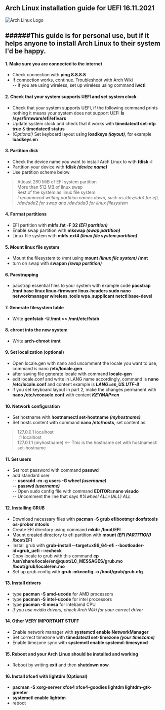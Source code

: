 ## Arch Linux installation guide for UEFI 16.11.2021
![Arch Linux Logo](https://archlinux.org/static/logos/archlinux-logo-dark-90dpi.ebdee92a15b3.png)  

######This guide is for personal use, but if it helps anyone to install Arch Linux to their system I'd be happy.
---
#### 1. Make sure you are connected to the internet
- Check connection with **ping 8.8.8.8**
- If connection works, continue. Troubleshoot with Arch Wiki  
-- If you are using wireless, set up wireless using command **iwctl**

#### 2. Check that your system supports UEFI and set system clock
- Check that your system supports UEFI, if the following command prints nothing it means your system does not support UEFI **ls /sys/firmware/efi/efivars**
- Update system clock and check that it works with **timedatectl set-ntp true** & **timedatectl status**
- *(Optional)* Set keyboard layout using **loadkeys _(layout)_**, for example **loadkeys en**

#### 3. Partition disk
- Check the device name you want to install Arch Linux to with **fdisk -l**
- Partition your device with **fdisk _(device name)_**
- Use partition scheme below  
> Atleast 260 MiB of EFI system partition  
> More than 512 MB of linux swap  
>Rest of the system as linux file system  
>*I recommend writing partition names down, such as /dev/sda1 for efi, /dev/sda2 for swap and /dev/sda3 for linux filesystem*

#### 4. Format partitions
- EFI partition with **mkfs.fat -F 32 _(EFI partition)_**
- Enable swap partition with **mkswap _(swap partition)_**
- Linux file system with **mkfs.ext4 _(linux file system partition)_**

#### 5. Mount linux file system
- Mount the filesystem to /mnt using **mount _(linux file system)_ /mnt**
- turn on swap with **swapon _(swap partition)_**

#### 6. Pacstrapping
- pacstrap essential files to your system with example code **pacstrap /mnt base linux linux-firmware linux-headers sudo nano networkmanager wireless_tools wpa_supplicant netctl base-devel**

#### 7. Generate filesystem table
- Write **genfstab -U /mnt >> /mnt/etc/fstab**

#### 8. chroot into the new system
- Write **arch-chroot /mnt**

#### 9. Set localization (optional)
- Open locale.gen with nano and uncomment the locale you want to use, command is nano **/etc/locale.gen**
- after saving file generate locale with command **locale-gen**
- edit locale.conf and write in LANG name accordingly, command is **nano /etc/locale.conf** and content example is **_LANG=en_US.UTF-8_**
- if you set keyboard layout in part 2, make the changes permanent with **nano /etc/vconsole.conf** with content **_KEYMAP=en_**

#### 10. Network configuration
- Set hostname with **hostnamectl set-hostname _(myhostname)_**
- Set hosts content with command **nano /etc/hosts**, set content as:
> 127.0.0.1		localhost  
> ::1				localhost  
> 127.0.1.1	(myhostname) <-- This is the hostname set with hostnamectl set-hostname

#### 11. Set users
- Set root password with command **passwd**
- add standard user  
-- **useradd -m -g users -G wheel _(username)_**  
-- **passwd _(username)_**  
-- Open sudo config file with command **EDITOR=nano visudo**  
-- Uncomment the line that says *#%wheel ALL=(ALL) ALL*

#### 12. Installing GRUB
- Download necessary files with **pacman -S grub efibootmgr dosfstools os-prober mtools**
- Create EFI directory using command **mkdir /boot/EFI**
- Mount created directory to efi partition with **mount _(EFI PARTITION)_ /boot/EFI**
- Install grub with **grub-install --target=x86_64-efi --bootloader-id=grub_uefi --recheck**
- Copy locale to grub with this command **cp /usr/share/locale/en\@quot/LC_MESSAGES/grub.mo /boot/grub/locale/en.mo**
- Set up grub config with **grub-mkconfig -o /boot/grub/grub.cfg**

#### 13. Install drivers
- type **pacman -S amd-ucode** for AMD processors
- type **pacman -S intel-ucode** for intel processors
- type **pacman -S mesa** for intel/amd CPU
- *if you use nvidia drivers, check Arch Wiki for your correct driver*

#### 14. Other VERY IMPORTANT STUFF
- Enable network manager with **systemctl enable NetworkManager**
- Set correct timezone with **timedatectl set-timezone _(your timezome)_**
- Enable timezone sync with **systemctl enable systemd-timesyncd**

#### 15. Reboot and your Arch Linux should be installed and working
- Reboot by writing **exit** and then **shutdown now**

#### 16. Install xfce4 with lightdm (Optional)
- **pacman -S xorg-server xfce4 xfce4-goodies lightdm lightdm-gtk-greeter**
- **systemctl enable lightdm**
- reboot

